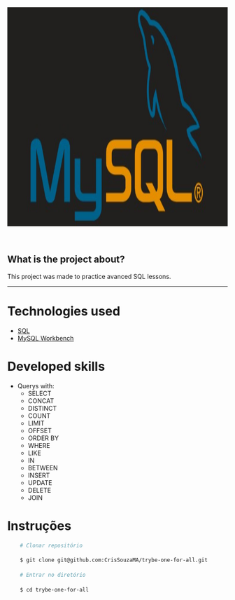 <div align="center"> 
    <img width="920px" height="500px" align="center"src="./Readme/MySql.jpg">
</div>

<br>
<br>

## What is the project about?

This project was made to practice avanced SQL lessons.

---

# Technologies used
- [SQL](https://www.w3schools.com/sql/)
- [MySQL Workbench](https://www.mysql.com/products/workbench/)

#

# Developed skills

- Querys with:
    - SELECT
    - CONCAT
    - DISTINCT
    - COUNT
    - LIMIT
    - OFFSET
    - ORDER BY
    - WHERE
    - LIKE
    - IN
    - BETWEEN
    - INSERT
    - UPDATE
    - DELETE
    - JOIN
#

# Instruções

```bash
    # Clonar repositório

    $ git clone git@github.com:CrisSouzaMA/trybe-one-for-all.git

    # Entrar no diretório

    $ cd trybe-one-for-all

```

<br>
<br>
<br>


